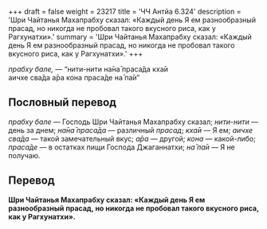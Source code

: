 +++
draft = false
weight = 23217
title = 'ЧЧ Антйа 6.324'
description = 'Шри Чайтанья Махапрабху сказал: «Каждый день Я ем разнообразный прасад, но никогда не пробовал такого вкусного риса, как у Рагхунатхи».'
summary = 'Шри Чайтанья Махапрабху сказал: «Каждый день Я ем разнообразный прасад, но никогда не пробовал такого вкусного риса, как у Рагхунатхи».'
+++

_прабху бале,_ — “нити-нити на̄на̄ праса̄да кха̄и  
аичхе сва̄да а̄ра кона праса̄де на̄ па̄и”

## Пословный перевод

_прабху_ _бале_ — Господь Шри Чайтанья Махапрабху сказал; _нити_\-_нити_ — день за днем; _на̄на̄_ _праса̄да_ — различный _прасад_; _кха̄и_ — Я ем; _аичхе_ _сва̄да_ — такой замечательный вкус; _а̄ра_ — другой; _кона_ — какой-либо; _праса̄де_ — в остатках пищи Господа Джаганнатхи; _на̄_ _па̄и_ — Я не получаю.

## Перевод

**Шри Чайтанья Махапрабху сказал: «Каждый день Я ем разнообразный прасад, но никогда не пробовал такого вкусного риса, как у Рагхунатхи».**
